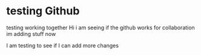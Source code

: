 # testing Github
testing working together
Hi i am seeing if the github works for collaboration
im adding stuff now


I am testing to see if I can add more changes 
